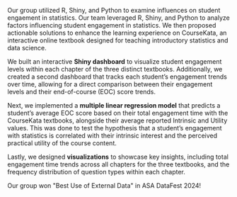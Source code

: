 Our group utilized R, Shiny, and Python to examine influences on student engaement in statistics. Our team leveraged R, Shiny, and Python to analyze factors influencing student engagement in statistics. We then proposed actionable solutions to enhance the learning experience on CourseKata, an interactive online textbook designed for teaching introductory statistics and data science.

We built an interactive **Shiny dashboard** to visualize student engagement levels within each chapter of the three distinct textbooks. Additionally, we created a second dashboard that tracks each student’s engagement trends over time, allowing for a direct comparison between their engagement levels and their end-of-course (EOC) score trends.

Next, we implemented a **multiple linear regression model** that predicts a student’s average EOC score based on their total engagement time with the CourseKata textbooks, alongside their average reported Intrinsic and Utility values. This was done to test the hypothesis that a student’s engagement with statistics is correlated with their intrinsic interest and the perceived practical utility of the course content.

Lastly, we designed **visualizations** to showcase key insights, including total engagement time trends across all chapters for the three textbooks, and the frequency distribution of question types within each chapter.

Our group won "Best Use of External Data" in ASA DataFest 2024!
